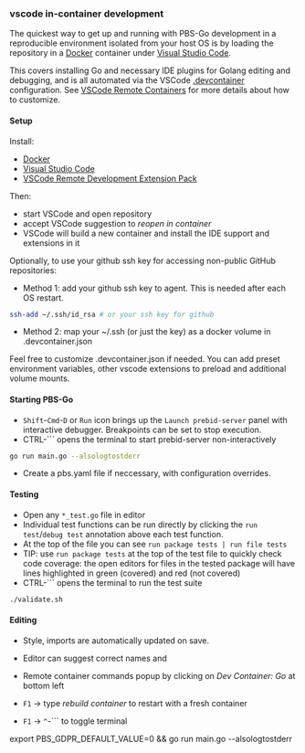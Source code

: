 
### vscode in-container development

The quickest way to get up and running with PBS-Go development in a reproducible environment isolated
from your host OS is by loading the repository in a [Docker](https://docs.docker.com/get-docker/)
container under [Visual Studio Code](https://code.visualstudio.com/).

This covers installing Go and necessary IDE plugins for Golang editing and debugging, and is
all automated via the VSCode [.devcontainer](.devcontainer/) configuration. See
[VSCode Remote Containers](https://code.visualstudio.com/docs/remote/containers) for more
details about how to customize.

#### Setup

Install:

- [Docker](https://docs.docker.com/get-docker/)
- [Visual Studio Code](https://code.visualstudio.com/)
- [VSCode Remote Development Extension Pack](https://aka.ms/vscode-remote/download/extension)

Then:

- start VSCode and open repository
- accept VSCode suggestion to _reopen in container_
- VSCode will build a new container and install the IDE support and extensions in it

Optionally, to use your github ssh key for accessing non-public GitHub repositories:
- Method 1: add your github ssh key to agent. This is needed after each OS restart.
```sh
ssh-add ~/.ssh/id_rsa # or your ssh key for github
```
- Method 2: map your ~/.ssh (or just the key) as a docker volume in .devcontainer.json

Feel free to customize .devcontainer.json if needed. You can add preset environment variables,
other vscode extensions to preload and additional volume mounts.

#### Starting PBS-Go

- `Shift`-`Cmd`-`D` or `Run` icon brings up the `Launch prebid-server` panel with interactive
debugger. Breakpoints can be set to stop execution.
- CTRL-`\`` opens the terminal to start prebid-server non-interactively
```sh
go run main.go --alsologtostderr
```
- Create a pbs.yaml file if neccessary, with configuration overrides.

#### Testing

- Open any `*_test.go` file in editor
- Individual test functions can be run directly by clicking the `run test`/`debug test` annotation
above each test function.
- At the top of the file you can see `run package tests | run file tests`
- TIP: use `run package tests` at the top of the test file to quickly check code coverage:
  the open editors for files in the tested package will have lines highlighted in green (covered)
  and red (not covered)
- CTRL-`\`` opens the terminal to run the test suite
```sh
./validate.sh
```

#### Editing
- Style, imports are automatically updated on save.
- Editor can suggest correct names and

- Remote container commands popup by clicking on _Dev Container: Go_ at bottom left
- `F1` -> type _rebuild container_ to restart with a fresh container
- `F1` -> `^`-`\`` to toggle terminal

export PBS_GDPR_DEFAULT_VALUE=0 && go run main.go --alsologtostderr
